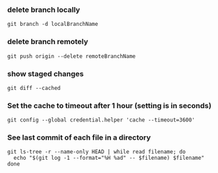 ### delete branch locally
```
git branch -d localBranchName
```

### delete branch remotely
```
git push origin --delete remoteBranchName
```

### show staged changes
```
git diff --cached
```

### Set the cache to timeout after 1 hour (setting is in seconds)
```
git config --global credential.helper 'cache --timeout=3600'
```

### See last commit of each file in a directory
```
git ls-tree -r --name-only HEAD | while read filename; do
  echo "$(git log -1 --format="%H %ad" -- $filename) $filename"
done
```
